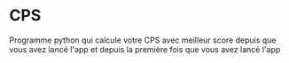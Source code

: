 # CPS
Programme python qui calcule votre CPS avec meilleur score depuis que vous avez lancé l'app et depuis la première fois que vous avez lancé l'app
